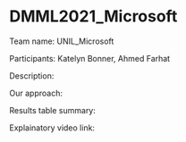 # DMML2021_Microsoft

Team name: UNIL_Microsoft

Participants: Katelyn Bonner, Ahmed Farhat

Description:

Our approach:

Results table summary:

Explainatory video link:
